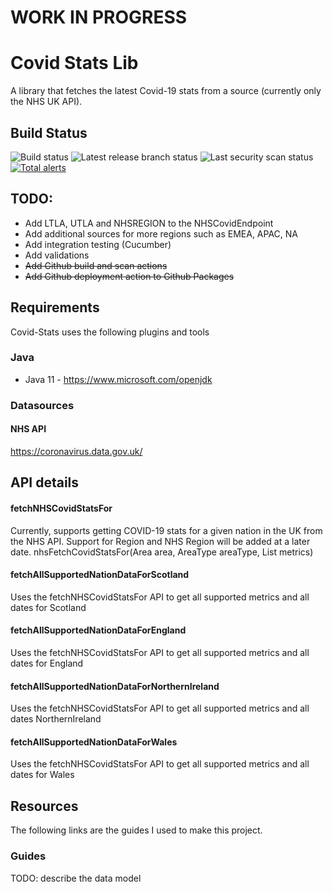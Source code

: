# WORK IN PROGRESS


# Covid Stats Lib
A library that fetches the latest Covid-19 stats from a source (currently only the NHS UK API).

## Build Status 
![Build status](https://github.com/Lmnoppy/covid-stats/actions/workflows/main-build.yml/badge.svg?branch=main) ![Latest release branch status](https://github.com/Lmnoppy/covid-stats/actions/workflows/release-build-publish.yml/badge.svg?branch=release/v1)   ![Last security scan status](https://github.com/Lmnoppy/covid-stats/actions/workflows/codeql-analysis.yml/badge.svg?branch=main) [![Total alerts](https://img.shields.io/lgtm/alerts/g/Lmnoppy/covid-stats.svg?logo=lgtm&logoWidth=18)](https://lgtm.com/projects/g/Lmnoppy/covid-stats/alerts/)

## TODO:
* Add LTLA, UTLA and NHSREGION to the NHSCovidEndpoint
* Add additional sources for more regions such as EMEA, APAC, NA
* Add integration testing (Cucumber)
* Add validations
* ~~Add Github build and scan actions~~
* ~~Add Github deployment action to Github Packages~~

## Requirements
Covid-Stats uses the following plugins and tools

### Java
* Java 11 - https://www.microsoft.com/openjdk

### Datasources

#### NHS API
https://coronavirus.data.gov.uk/

## API details

#### fetchNHSCovidStatsFor
Currently, supports getting COVID-19 stats for a given nation in the UK from the NHS API. Support for Region and NHS Region will
be added at a later date.
nhsFetchCovidStatsFor(Area area, AreaType areaType, List<Metrics> metrics)

#### fetchAllSupportedNationDataForScotland
Uses the fetchNHSCovidStatsFor API to get all supported metrics and all dates for Scotland

#### fetchAllSupportedNationDataForEngland
Uses the fetchNHSCovidStatsFor API to get all supported metrics and all dates for England

#### fetchAllSupportedNationDataForNorthernIreland
Uses the fetchNHSCovidStatsFor API to get all supported metrics and all dates NorthernIreland

#### fetchAllSupportedNationDataForWales
Uses the fetchNHSCovidStatsFor API to get all supported metrics and all dates for Wales

## Resources
The following links are the guides I used to make this project.

### Guides
TODO: describe the data model

